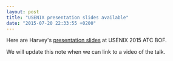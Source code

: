 ```yaml
---
layout: post
title: "USENIX presentation slides available"
date: "2015-07-20 22:33:55 +0200"
---
```


Here are Harvey's [presentation slides](/docs/Harvey-Usenix-2015-ATC-BOF-slides.pdf) at USENIX 2015 ATC BOF.

We will update this note when we can link to a video of the talk.
